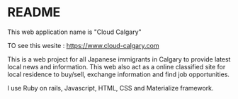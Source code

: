 # README

This web application name is "Cloud Calgary"

TO see this wesite : https://www.cloud-calgary.com

This is a web project for all Japanese immigrants in Calgary to provide latest local news and information. This web also act as a online classified site for local residence to buy/sell, exchange information and find job opportunities.

I use Ruby on rails, Javascript, HTML, CSS and Materialize framework.

